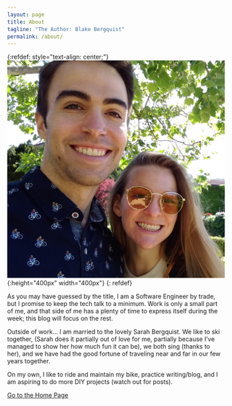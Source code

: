 ```yaml
---
layout: page
title: About
tagline: "The Author: Blake Bergquist"
permalink: /about/
---
```


{:refdef: style="text-align: center;"}
![useful image](/assets/about.jpg){:height="400px" width="400px"}
{: refdef}

As you may have guessed by the title, I am a Software Engineer by trade, but I promise to keep the tech talk to a minimum. Work is only a small part of me, and that side of me has a plenty of time to express itself during the week; this blog will focus on the rest.

Outside of work... I am married to the lovely Sarah Bergquist. We like to ski together, (Sarah does it partially out of love for me, partially because I've managed to show her how much fun it can be), we both sing (thanks to her), and we have had the good fortune of traveling near and far in our few years together.

On my own, I like to ride and maintain my bike, practice writing/blog, and I am aspiring to do more DIY projects (watch out for posts).


[Go to the Home Page](../)
